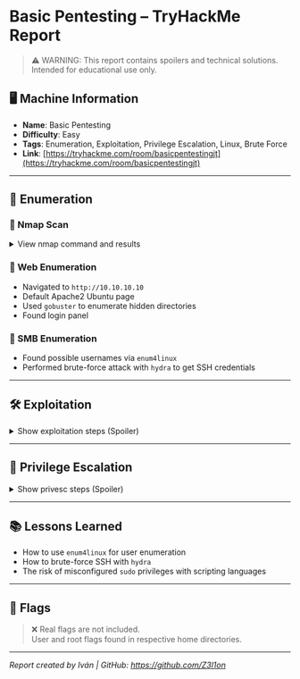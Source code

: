 # Basic Pentesting – TryHackMe Report

> ⚠️ WARNING: This report contains spoilers and technical solutions. Intended for educational use only.

## 🖥️ Machine Information

- **Name**: Basic Pentesting
- **Difficulty**: Easy
- **Tags**: Enumeration, Exploitation, Privilege Escalation, Linux, Brute Force
- **Link**: [https://tryhackme.com/room/basicpentestingjt](https://tryhackme.com/room/basicpentestingjt)

---

## 🔎 Enumeration

### 🔹 Nmap Scan

<details>
<summary>View nmap command and results</summary>

```bash
nmap -sCV -oN nmap.txt 10.10.10.10
```

- Open Ports:
  - 22 – SSH
  - 80 – HTTP
  - 193, 445 – SMB
  

</details>

### 🔹 Web Enumeration

- Navigated to `http://10.10.10.10`
- Default Apache2 Ubuntu page
- Used `gobuster` to enumerate hidden directories
- Found login panel

### 🔹 SMB Enumeration

- Found possible usernames via `enum4linux`
- Performed brute-force attack with `hydra` to get SSH credentials

---

## 🛠️ Exploitation

<details>
<summary>Show exploitation steps (Spoiler)</summary>

1. Brute-forced SSH login with `hydra`
2. Accessed the system via `ssh` using discovered credentials
3. Performed basic enumeration to find user flag

</details>

---

## 🧗 Privilege Escalation

<details>
<summary>Show privesc steps (Spoiler)</summary>

1. Checked `sudo -l`: user can run `python` as root without password
2. Spawned root shell using:
```bash
sudo python -c 'import pty; import os; os.system("/bin/bash")'
```

</details>

---

## 📚 Lessons Learned

- How to use `enum4linux` for user enumeration
- How to brute-force SSH with `hydra`
- The risk of misconfigured `sudo` privileges with scripting languages

---

## 🧩 Flags

> ❌ Real flags are not included.  
> User and root flags found in respective home directories.

---

*Report created by Iván | GitHub: https://github.com/Z3l1on*